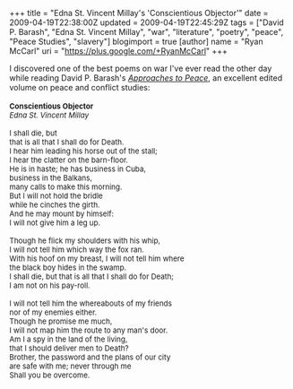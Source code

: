 +++
title = "Edna St. Vincent Millay's 'Conscientious Objector'"
date = 2009-04-19T22:38:00Z
updated = 2009-04-19T22:45:29Z
tags = ["David P. Barash", "Edna St. Vincent Millay", "war", "literature", "poetry", "peace", "Peace Studies", "slavery"]
blogimport = true
[author]
	name = "Ryan McCarl"
	uri = "https://plus.google.com/+RyanMcCarl"
+++

I discovered one of the best poems on war I've ever read the other day while reading David P. Barash's <span class="Apple-style-span" style="font-style: italic;"><a href="http://www.amazon.com/Approaches-Peace-Reader-Studies/dp/0195123867">Approaches to Peace</a></span>, an excellent edited volume on peace and conflict studies:<br /><br /><span style="font-weight:bold;"><span class="Apple-style-span" style="font-size: small;">Conscientious Objector</span></span><span class="Apple-style-span" style="font-size: small;"><br /></span><span style="font-style:italic;"><span class="Apple-style-span" style="font-size: small;">Edna St. Vincent Millay</span></span><span class="Apple-style-span" style="font-size: small;"><br /><br />I shall die, but<br />that is all that I shall do for Death.<br />I hear him leading his horse out of the stall;<br />I hear the clatter on the barn-floor.<br />He is in haste; he has business in Cuba,<br />business in the Balkans,<br />many calls to make this morning.<br />But I will not hold the bridle<br />while he cinches the girth.<br />And he may mount by himself:<br />I will not give him a leg up.<br /><br />Though he flick my shoulders with his whip,<br />I will not tell him which way the fox ran.<br />With his hoof on my breast, I will not tell him where<br />the black boy hides in the swamp.<br />I shall die, but that is all that I shall do for Death;<br />I am not on his pay-roll.<br /><br />I will not tell him the whereabouts of my friends<br />nor of my enemies either.<br />Though he promise me much,<br />I will not map him the route to any man's door.<br />Am I a spy in the land of the living,<br />that I should deliver men to Death?<br />Brother, the password and the plans of our city<br />are safe with me; never through me<br />Shall you be overcome.</span><div><br /></div>
